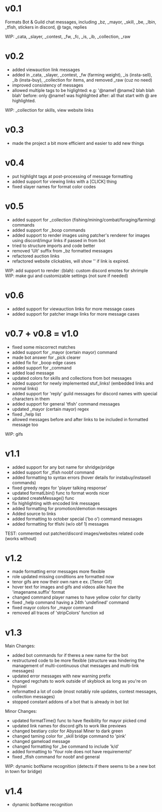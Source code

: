 # v0.1
Formats Bot & Guild chat messages, including _bz, _mayor, _skill, _be, _lbin, _tfish, stickers in discord, @ tags, replies

WIP: _cata, _slayer, _contest, _fw, _fc, _is, _ib, _collection, _raw

# v0.2
- added viewauction link messages
- added in _cata, _slayer, _contest, _fw (farming weight), _is (insta-sell), _ib (insta-buy), _collection for items, and removed _raw (cuz no need)
- improved consistency of messages
- allowed multiple tags to be higlighted:
    e.g: '@name1 @name2 blah blah blah'
    before: only @name1 was highlighted
    after: all that start with @ are highlighted.

WIP: _collection for skills, view website links

# v0.3
- made the project a bit more efficient and easier to add new things

# v0.4
- put highlight tags at post-processing of message formatting
- added support for viewing links with a [CLICK] thing
- fixed slayer names for format color codes

# v0.5
+ added support for _collection (fishing/mining/combat/foraging/farming) commands
+ added support for _boop commands
+ added support to render images using patcher's renderer for images using discord/imgur links if passed in from bot
+ tried to structure imports and code better
+ removed 'Ult' suffix from _bz formatted messages
+ refactored auction links
+ refactored website clickables, will show '<link expired>' if link is expired.

WIP: add support to render :(blah): custom discord emotes for shrimple
WIP: make gui and customizable settings (not sure if needed)

# v0.6
+ added support for viewauction links for more message cases
+ added support for patcher image links for more message cases

# v0.7 + v0.8 = v1.0
+ fixed some miscorrect matches
+ added support for _mayor (certain mayor) command
+ made bot answer for _pick clearer
+ added fix for _boop edge cases
+ added support for _command
+ added load message
+ updated colors for skills and collections from bot messages
+ added support for newly implemented stuf_links! (embedded links and normal links)
+ added support for 'reply' guild messages for discord names with special characters in them
+ added support for general 'tfish' command messages
+ updated _mayor (certain mayor) regex
+ fixed _help list
+ allowed messages before and after links to be included in formatted message too

WIP: gifs

# v1.1
+ added support for any bot name for shridge/pridge
+ added support for _tfish noobf command
+ added formatting to syntax errors (hover details for instabuy/instasell commands)
+ fixed greedy regex for 'player talking response' 
+ updated formatLbin() func to format words nicer
+ updated createMessage() func
+ fix highlighting with encoded link messages
+ added formatting for promotion/demotion messages
+ Added source to links 
+ added formatting to october special ('bo      o') command messages
+ added formatting for tfishi (w/o obf 1) messages

TEST: commented out patcher/discord images/websites related code (works without)

# v1.2
+ made formatting error messages more flexible
+ role updated missing conditions are formatted now
+ tenor gifs are now their own nam  e ex. [Tenor Gif]
+ hover text for images and gifs and videos alike have the 'imagename.suffix' format
+ changed command player names to have yellow color for clarity
+ fixed _help command having a 24th 'undefined' command
+ fixed mayor colors for _mayor command
+ removed all traces of 'stripColors' function xd

# v1.3
Main Changes:
+ added bot commands for if theres a new name for the bot
+ restructured code to be more flexible (structure was hindering the management of multi-continuous chat messages and multi-link messages)
+ updated error messages with new warning prefix
+ changed regchats to work outside of skyblock as long as you're on hypixel
+ reformatted a lot of code (most notably role updates, contest messages, collection messages)
+ stopped constant addons of a bot that is already in bot list

Minor Changes:
+ updated formatTime() func to have flexibility for mayor picked cmd
+ updated link names for discord gifs to work like previews
+ changed bestiary color for Abyssal Miner to dark green
+ changed taming color for _skill bridge command to 'pink'
+ changed gameload message
+ changed formatting for _be command to include 'k/d'
+ added formatting to 'Your role does not have requirements!'
+ fixed _tfish command for noobf and general

WIP: dynamic botName recognition (detects if there seems to be a new bot in town for bridge)

# v1.4
+ dynamic botName recognition




    



